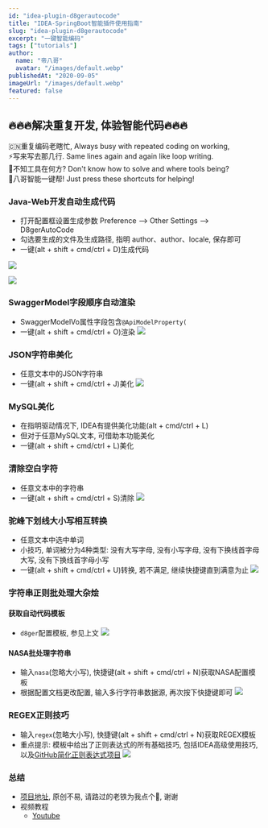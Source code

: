 ```yaml
---
id: "idea-plugin-d8gerautocode"
title: "IDEA-SpringBoot智能插件使用指南"
slug: "idea-plugin-d8gerautocode"
excerpt: "一键智能编码"
tags: ["tutorials"]
author:
  name: "帝八哥"
  avatar: "/images/default.webp"
publishedAt: "2020-09-05"
imageUrl: "/images/default.webp"
featured: false
---
```


## 🔥🔥🔥解决重复开发, 体验智能代码🔥🔥🔥
🇨🇳重复编码老瞎忙, Always busy with repeated coding on working,  
⚡️写来写去那几行. Same lines again and again like loop writing.  
🌱不知工具在何方? Don't know how to solve and where tools being?  
🍻八哥智能一键帮! Just press these shortcuts for helping!  
 
### Java-Web开发自动生成代码
- 打开配置框设置生成参数 Preference --> Other Settings --> D8gerAutoCode  
- 勾选要生成的文件及生成路径, 指明 author、author、locale, 保存即可
- 一键(alt + shift + cmd/ctrl + D)生成代码

![](http://file.debuggerpowerzcy.top/power/D8King.jpg)

![](http://file.debuggerpowerzcy.top/power/D81-AutoCode.gif)

### SwaggerModel字段顺序自动渲染
- SwaggerModelVo属性字段包含`@ApiModelProperty(`
- 一键(alt + shift + cmd/ctrl + O)渲染
![](http://file.debuggerpowerzcy.top/power/D82-SwaggerAutoRender.gif)

### JSON字符串美化
- 任意文本中的JSON字符串
- 一键(alt + shift + cmd/ctrl + J)美化
![](http://file.debuggerpowerzcy.top/power/D83-JSONFormat.gif)

### MySQL美化
- 在指明驱动情况下, IDEA有提供美化功能(alt + cmd/ctrl + L)
- 但对于任意MySQL文本, 可借助本功能美化
- 一键(alt + shift + cmd/ctrl + L)美化

### 清除空白字符
- 任意文本中的字符串
- 一键(alt + shift + cmd/ctrl + S)清除
![](http://file.debuggerpowerzcy.top/power/D84-Simplify.gif)

### 驼峰下划线大小写相互转换
- 任意文本中选中单词
- 小技巧, 单词被分为4种类型: 没有大写字母, 没有小写字母, 没有下换线首字母大写, 没有下换线首字母小写
- 一键(alt + shift + cmd/ctrl + U)转换, 若不满足, 继续快捷键直到满意为止
![](http://file.debuggerpowerzcy.top/power/D85-CamelUnderlineUL.gif)

### 字符串正则批处理大杂烩
#### 获取自动代码模板
- `d8ger`配置模板, 参见上文
![](http://file.debuggerpowerzcy.top/power/D86-D8gerProperty.gif)

#### NASA批处理字符串
- 输入`nasa`(忽略大小写), 快捷键(alt + shift + cmd/ctrl + N)获取NASA配置模板
- 根据配置文档更改配置, 输入多行字符串数据源, 再次按下快捷键即可
![](http://file.debuggerpowerzcy.top/power/D87-NASA.gif)

### REGEX正则技巧
- 输入`regex`(忽略大小写), 快捷键(alt + shift + cmd/ctrl + N)获取REGEX模板
- 重点提示: 模板中给出了正则表达式的所有基础技巧, 包括IDEA高级使用技巧, 以及[GitHub简化正则表达式项目](https://github.com/caofanCPU/JavaLambdaInternals)
![](http://file.debuggerpowerzcy.top/power/D88-REGEX.gif)


### 总结
- [项目地址](https://github.com/caofanCPU/D8gerAutoCode), 原创不易, 请路过的老铁为我点个🌟, 谢谢
- 视频教程
    - [Youtube](https://www.youtube.com/watch?v=LZfC2_u-8aE)